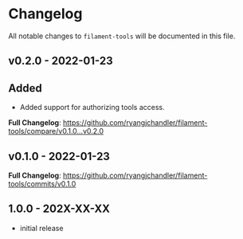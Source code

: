 # Changelog

All notable changes to `filament-tools` will be documented in this file.

## v0.2.0 - 2022-01-23

## Added

- Added support for authorizing tools access.

**Full Changelog**: https://github.com/ryangjchandler/filament-tools/compare/v0.1.0...v0.2.0

## v0.1.0 - 2022-01-23

**Full Changelog**: https://github.com/ryangjchandler/filament-tools/commits/v0.1.0

## 1.0.0 - 202X-XX-XX

- initial release
